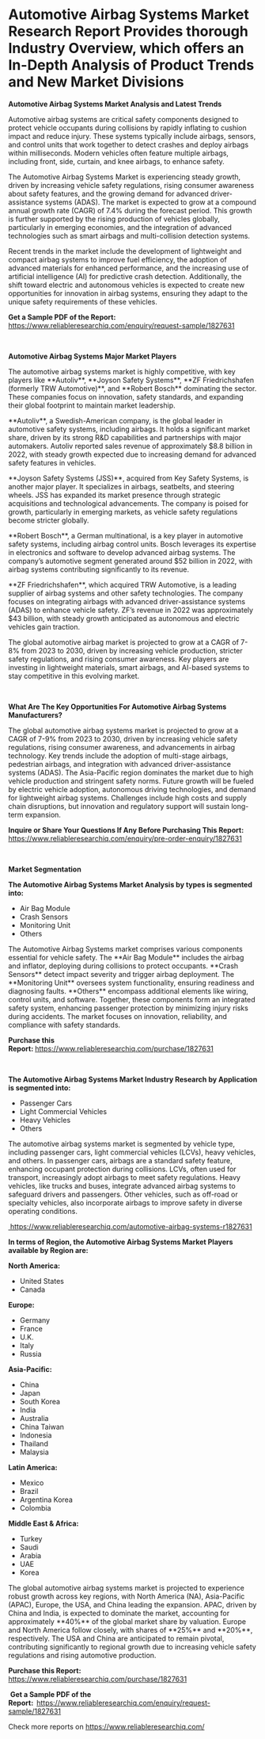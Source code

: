 <p><h1>Automotive Airbag Systems Market Research Report Provides thorough Industry Overview, which offers an In-Depth Analysis of Product Trends and New Market Divisions</h1></p><p><strong>Automotive Airbag Systems Market Analysis and Latest Trends</strong></p>
<p><p>Automotive airbag systems are critical safety components designed to protect vehicle occupants during collisions by rapidly inflating to cushion impact and reduce injury. These systems typically include airbags, sensors, and control units that work together to detect crashes and deploy airbags within milliseconds. Modern vehicles often feature multiple airbags, including front, side, curtain, and knee airbags, to enhance safety.</p><p>The Automotive Airbag Systems Market is experiencing steady growth, driven by increasing vehicle safety regulations, rising consumer awareness about safety features, and the growing demand for advanced driver-assistance systems (ADAS). The market is expected to grow at a compound annual growth rate (CAGR) of 7.4% during the forecast period. This growth is further supported by the rising production of vehicles globally, particularly in emerging economies, and the integration of advanced technologies such as smart airbags and multi-collision detection systems.</p><p>Recent trends in the market include the development of lightweight and compact airbag systems to improve fuel efficiency, the adoption of advanced materials for enhanced performance, and the increasing use of artificial intelligence (AI) for predictive crash detection. Additionally, the shift toward electric and autonomous vehicles is expected to create new opportunities for innovation in airbag systems, ensuring they adapt to the unique safety requirements of these vehicles.</p></p>
<p><strong>Get a Sample PDF of the Report:&nbsp;</strong> <a href="https://www.reliableresearchiq.com/enquiry/request-sample/1827631?utm_campaign=1129&utm_medium=2&utm_source=Github&utm_content=ia&utm_term=23012025&utm_id=automotive-airbag-systems">https://www.reliableresearchiq.com/enquiry/request-sample/1827631</a></p>
<p>&nbsp;</p>
<p><strong>Automotive Airbag Systems Major Market Players</strong></p>
<p><p>The automotive airbag systems market is highly competitive, with key players like **Autoliv**, **Joyson Safety Systems**, **ZF Friedrichshafen (formerly TRW Automotive)**, and **Robert Bosch** dominating the sector. These companies focus on innovation, safety standards, and expanding their global footprint to maintain market leadership.</p><p>**Autoliv**, a Swedish-American company, is the global leader in automotive safety systems, including airbags. It holds a significant market share, driven by its strong R&D capabilities and partnerships with major automakers. Autoliv reported sales revenue of approximately $8.8 billion in 2022, with steady growth expected due to increasing demand for advanced safety features in vehicles.</p><p>**Joyson Safety Systems (JSS)**, acquired from Key Safety Systems, is another major player. It specializes in airbags, seatbelts, and steering wheels. JSS has expanded its market presence through strategic acquisitions and technological advancements. The company is poised for growth, particularly in emerging markets, as vehicle safety regulations become stricter globally.</p><p>**Robert Bosch**, a German multinational, is a key player in automotive safety systems, including airbag control units. Bosch leverages its expertise in electronics and software to develop advanced airbag systems. The company’s automotive segment generated around $52 billion in 2022, with airbag systems contributing significantly to its revenue.</p><p>**ZF Friedrichshafen**, which acquired TRW Automotive, is a leading supplier of airbag systems and other safety technologies. The company focuses on integrating airbags with advanced driver-assistance systems (ADAS) to enhance vehicle safety. ZF’s revenue in 2022 was approximately $43 billion, with steady growth anticipated as autonomous and electric vehicles gain traction.</p><p>The global automotive airbag market is projected to grow at a CAGR of 7-8% from 2023 to 2030, driven by increasing vehicle production, stricter safety regulations, and rising consumer awareness. Key players are investing in lightweight materials, smart airbags, and AI-based systems to stay competitive in this evolving market.</p></p>
<p>&nbsp;</p>
<p><strong>What Are The Key Opportunities For Automotive Airbag Systems Manufacturers?</strong></p>
<p><p>The global automotive airbag systems market is projected to grow at a CAGR of 7-9% from 2023 to 2030, driven by increasing vehicle safety regulations, rising consumer awareness, and advancements in airbag technology. Key trends include the adoption of multi-stage airbags, pedestrian airbags, and integration with advanced driver-assistance systems (ADAS). The Asia-Pacific region dominates the market due to high vehicle production and stringent safety norms. Future growth will be fueled by electric vehicle adoption, autonomous driving technologies, and demand for lightweight airbag systems. Challenges include high costs and supply chain disruptions, but innovation and regulatory support will sustain long-term expansion.</p></p>
<p><strong>Inquire or Share Your Questions If Any Before Purchasing This Report:</strong> <a href="https://www.reliableresearchiq.com/enquiry/pre-order-enquiry/1827631?utm_campaign=1129&utm_medium=2&utm_source=Github&utm_content=ia&utm_term=23012025&utm_id=automotive-airbag-systems">https://www.reliableresearchiq.com/enquiry/pre-order-enquiry/1827631</a></p>
<p>&nbsp;</p>
<p><strong>Market Segmentation</strong></p>
<p><strong>The Automotive Airbag Systems Market Analysis by types is segmented into:</strong></p>
<p><ul><li>Air Bag Module</li><li>Crash Sensors</li><li>Monitoring Unit</li><li>Others</li></ul></p>
<p><p>The Automotive Airbag Systems market comprises various components essential for vehicle safety. The **Air Bag Module** includes the airbag and inflator, deploying during collisions to protect occupants. **Crash Sensors** detect impact severity and trigger airbag deployment. The **Monitoring Unit** oversees system functionality, ensuring readiness and diagnosing faults. **Others** encompass additional elements like wiring, control units, and software. Together, these components form an integrated safety system, enhancing passenger protection by minimizing injury risks during accidents. The market focuses on innovation, reliability, and compliance with safety standards.</p></p>
<p><strong>Purchase this Report:&nbsp;</strong><a href="https://www.reliableresearchiq.com/purchase/1827631?utm_campaign=1129&utm_medium=2&utm_source=Github&utm_content=ia&utm_term=23012025&utm_id=automotive-airbag-systems">https://www.reliableresearchiq.com/purchase/1827631</a></p>
<p>&nbsp;</p>
<p><strong>The Automotive Airbag Systems Market Industry Research by Application is segmented into:</strong></p>
<p><ul><li>Passenger Cars</li><li>Light Commercial Vehicles</li><li>Heavy Vehicles</li><li>Others</li></ul></p>
<p><p>The automotive airbag systems market is segmented by vehicle type, including passenger cars, light commercial vehicles (LCVs), heavy vehicles, and others. In passenger cars, airbags are a standard safety feature, enhancing occupant protection during collisions. LCVs, often used for transport, increasingly adopt airbags to meet safety regulations. Heavy vehicles, like trucks and buses, integrate advanced airbag systems to safeguard drivers and passengers. Other vehicles, such as off-road or specialty vehicles, also incorporate airbags to improve safety in diverse operating conditions.</p></p>
<p><a href="https://www.reliableresearchiq.com/automotive-airbag-systems-r1827631?utm_campaign=1129&utm_medium=2&utm_source=Github&utm_content=ia&utm_term=23012025&utm_id=automotive-airbag-systems">&nbsp;https://www.reliableresearchiq.com/automotive-airbag-systems-r1827631</a></p>
<p><strong>In terms of Region, the Automotive Airbag Systems Market Players available by Region are:</strong></p>
<p>
    <p> <strong> North America: </strong>
        <ul>
            <li>United States</li>
            <li>Canada</li>
        </ul>
        </p> 
    <p> <strong> Europe: </strong>
        <ul>
            <li>Germany</li>
            <li>France</li>
            <li>U.K.</li>
            <li>Italy</li>
            <li>Russia</li>
        </ul>
        </p> 
    <p> <strong> Asia-Pacific: </strong>
        <ul>
            <li>China</li>
            <li>Japan</li>
            <li>South Korea</li>
            <li>India</li>
            <li>Australia</li>
            <li>China Taiwan</li>
            <li>Indonesia</li>
            <li>Thailand</li>
            <li>Malaysia</li>
        </ul>
        </p> 
    <p> <strong> Latin America: </strong>
        <ul>
            <li>Mexico</li>
            <li>Brazil</li>
            <li>Argentina Korea</li>
            <li>Colombia</li>
        </ul>
        </p> 
    <p> <strong> Middle East & Africa: </strong>
        <ul>
            <li>Turkey</li>
            <li>Saudi</li>
            <li>Arabia</li>
            <li>UAE</li>
            <li>Korea</li>
        </ul>
    </p>
    </p>
<p><p>The global automotive airbag systems market is projected to experience robust growth across key regions, with North America (NA), Asia-Pacific (APAC), Europe, the USA, and China leading the expansion. APAC, driven by China and India, is expected to dominate the market, accounting for approximately **40%** of the global market share by valuation. Europe and North America follow closely, with shares of **25%** and **20%**, respectively. The USA and China are anticipated to remain pivotal, contributing significantly to regional growth due to increasing vehicle safety regulations and rising automotive production.</p></p>
<p><strong>Purchase this Report: </strong><a href="https://www.reliableresearchiq.com/purchase/1827631?utm_campaign=1129&utm_medium=2&utm_source=Github&utm_content=ia&utm_term=23012025&utm_id=automotive-airbag-systems">https://www.reliableresearchiq.com/purchase/1827631</a></p>
<p>&nbsp;<strong>Get a Sample PDF of the Report:&nbsp;&nbsp;</strong><a href="https://www.reliableresearchiq.com/enquiry/request-sample/1827631?utm_campaign=1129&utm_medium=2&utm_source=Github&utm_content=ia&utm_term=23012025&utm_id=automotive-airbag-systems">https://www.reliableresearchiq.com/enquiry/request-sample/1827631</a></p>
<p><strong></strong></p>
<p>Check more reports on <a href="https://www.reliableresearchiq.com/?utm_campaign=1129&utm_medium=2&utm_source=Github&utm_content=ia&utm_term=23012025&utm_id=automotive-airbag-systems">https://www.reliableresearchiq.com/</a></p>